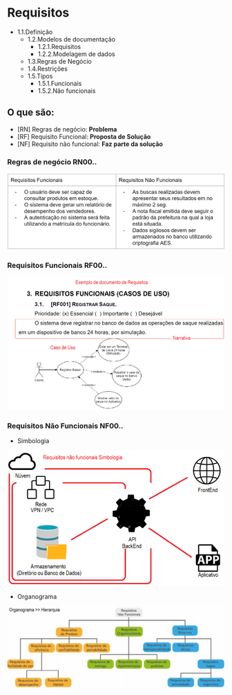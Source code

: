 # Requisitos
- 1.1.Definição
	- 1.2.Modelos de documentação
		- 1.2.1.Requisitos
		- 1.2.2.Modelagem de dados
	- 1.3.Regras de Negócio
	- 1.4.Restrições
	- 1.5.Tipos
		- 1.5.1.Funcionais
		- 1.5.2.Não funcionais

## O que são:
- [RN] Regras de negócio: **Problema**
- [RF] Requisito Funcional: **Proposta de Solução**
- [NF] Requisito não funcional: **Faz parte da solução**

### Regras de negócio RN00..
![](regras_negocio.png)

### Requisitos Funcionais RF00..
![](req_funcional.png)

### Requisitos Não Funcionais NF00..

- Simbologia

![](nf_simbologia.png)

- Organograma

![](nf_organograma.png)